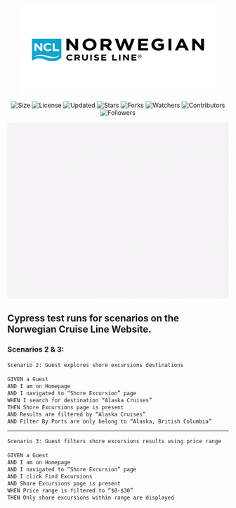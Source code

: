 <div align="center">
  <img src="./assets/ncl.png" height="200" width="450"/>

  ![Size](https://img.shields.io/github/repo-size/ryancraigmartin/norwegian-cypress?style=plastic&color=green&label=Size)
  ![License](https://img.shields.io/github/license/ryancraigmartin/norwegian-cypress?style=plastic&color=lightgrey&label=License)
  ![Updated](https://img.shields.io/github/last-commit/ryancraigmartin/norwegian-cypress?style=plastic&color=red&label=Updated)
  ![Stars](https://img.shields.io/github/stars/ryancraigmartin/norwegian-cypress?style=plastic&color=ffd500&label=Stars)
  ![Forks](https://img.shields.io/github/forks/ryancraigmartin/norwegian-cypress?style=plastic&color=brightgreen&label=Forks)
  ![Watchers](https://img.shields.io/github/watchers/ryancraigmartin/norwegian-cypress?style=plastic&color=orange&label=Watchers)
  ![Contributors](https://img.shields.io/github/contributors/ryancraigmartin/norwegian-cypress?style=plastic&color=ff69b4&label=Contributors)
  ![Followers](https://img.shields.io/github/followers/ryancraigmartin?style=plastic&color=blue&label=Followers)

</div>

<img src="./assets/scenarios.gif" height="400" width="800"/>

## Cypress test runs for scenarios on the Norwegian Cruise Line Website.

###  Scenarios 2  & 3:
    Scenario 2: Guest explores shore excursions destinations

    GIVEN a Guest
    AND I am on Homepage
    AND I navigated to “Shore Excursion” page
    WHEN I search for destination “Alaska Cruises”
    THEN Shore Excursions page is present
    AND Results are filtered by “Alaska Cruises”
    AND Filter By Ports are only belong to “Alaska, British Columbia”

  ---

    Scenario 3: Guest filters shore excursions results using price range

    GIVEN a Guest
    AND I am on Homepage
    AND I navigated to “Shore Excursion” page
    AND I click Find Excursions
    AND Shore Excursions page is present
    WHEN Price range is filtered to “$0-$30”
    THEN Only shore excursions within range are displayed